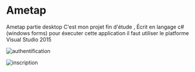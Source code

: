# Ametap
Ametap partie desktop
C'est mon projet fin d'étude , Écrit en langage c# (windows forms) 
pour éxecuter cette application il faut utiliser le platforme Visual Studio 2015

![authentification](https://user-images.githubusercontent.com/20991604/41009722-a3464828-692a-11e8-8cae-2677380ea625.png)

![inscription](https://user-images.githubusercontent.com/20991604/41009723-a3708570-692a-11e8-85bb-5113f614e310.png)
